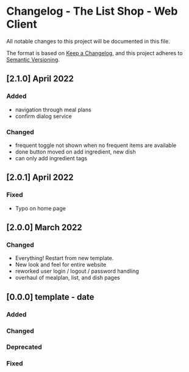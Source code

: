 # Changelog - The List Shop - Web Client

All notable changes to this project will be documented in this file.

The format is based on [Keep a Changelog](https://keepachangelog.com/en/1.0.0/), and this project adheres
to [Semantic Versioning](https://semver.org/spec/v2.0.0.html).

## [2.1.0] April 2022

### Added
- navigation through meal plans
- confirm dialog service

### Changed
- frequent toggle not shown when no frequent items are available
- done button moved on add ingredient, new dish
- can only add ingredient tags

## [2.0.1] April 2022

### Fixed
* Typo on home page

## [2.0.0] March 2022 

### Changed
 * Everything! Restart from new template.
 * New look and feel for entire website
 * reworked user login / logout / password handling
 * overhaul of mealplan, list, and dish pages


## [0.0.0] template - date

### Added

### Changed

### Deprecated

### Fixed

